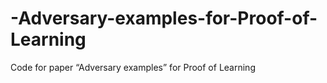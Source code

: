 # -Adversary-examples-for-Proof-of-Learning
Code for paper “Adversary examples” for Proof of Learning
